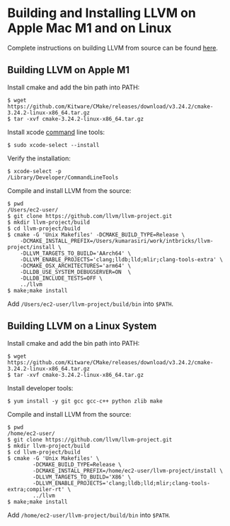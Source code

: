# Building and Installing LLVM on Apple Mac M1 and on Linux

Complete instructions on building LLVM from source can be found [here](https://llvm.org/docs/CMake.html).

## Building LLVM on Apple M1
Install cmake and add the bin path into PATH:
```
$ wget https://github.com/Kitware/CMake/releases/download/v3.24.2/cmake-3.24.2-linux-x86_64.tar.gz
$ tar -xvf cmake-3.24.2-linux-x86_64.tar.gz
```

Install xcode [command](https://mac.install.guide/commandlinetools/4.html) line tools:
```
$ sudo xcode-select --install
```
Verify the installation:
```
$ xcode-select -p
/Library/Developer/CommandLineTools
```

Compile and install LLVM from the source:
```
$ pwd
/Users/ec2-user/
$ git clone https://github.com/llvm/llvm-project.git
$ mkdir llvm-project/build
$ cd llvm-project/build
$ cmake -G 'Unix Makefiles' -DCMAKE_BUILD_TYPE=Release \
    -DCMAKE_INSTALL_PREFIX=/Users/kumarasiri/work/intbricks/llvm-project/install \
    -DLLVM_TARGETS_TO_BUILD='AArch64' \
    -DLLVM_ENABLE_PROJECTS='clang;lldb;lld;mlir;clang-tools-extra' \
    -DCMAKE_OSX_ARCHITECTURES='arm64' \
    -DLLDB_USE_SYSTEM_DEBUGSERVER=ON  \
    -DLLDB_INCLUDE_TESTS=OFF \
    ../llvm 
$ make;make install 
```

Add `/Users/ec2-user/llvm-project/build/bin` into `$PATH`. 

## Building LLVM on a Linux System
Install cmake and add the bin path into PATH:
```
$ wget https://github.com/Kitware/CMake/releases/download/v3.24.2/cmake-3.24.2-linux-x86_64.tar.gz
$ tar -xvf cmake-3.24.2-linux-x86_64.tar.gz
```

Install developer tools:
```
$ yum install -y git gcc gcc-c++ python zlib make
```

Compile and install LLVM from the source:
```
$ pwd
/home/ec2-user/
$ git clone https://github.com/llvm/llvm-project.git
$ mkdir llvm-project/build
$ cd llvm-project/build
$ cmake -G 'Unix Makefiles' \
        -DCMAKE_BUILD_TYPE=Release \
        -DCMAKE_INSTALL_PREFIX=/home/ec2-user/llvm-project/install \
        -DLLVM_TARGETS_TO_BUILD='X86' \
        -DLLVM_ENABLE_PROJECTS='clang;lldb;lld;mlir;clang-tools-extra;compiler-rt' \
        ../llvm 
$ make;make install
```

Add `/home/ec2-user/llvm-project/build/bin` into `$PATH`.
